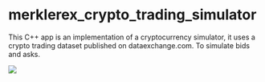 # merklerex_crypto_trading_simulator
This C++ app is an implementation of a cryptocurrency simulator, it uses a crypto trading dataset published on dataexchange.com. To simulate bids and asks.  


<img src="https://fxporfolio.s3.amazonaws.com/merklerex.png">
